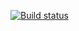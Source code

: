 [![Build status](https://ci.appveyor.com/api/projects/status/xegi8ra85rbsbcct?svg=true)](https://ci.appveyor.com/project/Isbocha/cucumber)
